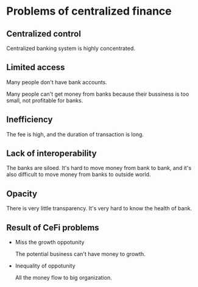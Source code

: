 # Problems of centralized finance

## Centralized control

Centralized banking system is highly concentrated.

## Limited access

Many people don't have bank accounts.

Many people can't get money from banks because their bussiness is too small, not profitable for banks.

## Inefficiency

The fee is high, and the duration of transaction is long.

## Lack of interoperability

The banks are siloed. It's hard to move money from bank to bank, and it's also difficult to move money from banks to outside world.

## Opacity

There is very little transparency. It's very hard to know the health of bank.

## Result of CeFi problems

- Miss the growth oppotunity

  The potential business can't have money to growth.

- Inequality of oppotunity

  All the money flow to big organization.
